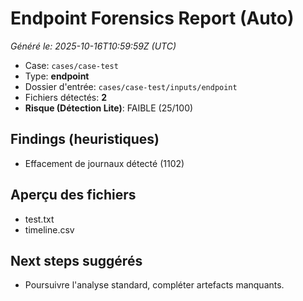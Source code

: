 # Endpoint Forensics Report (Auto)
_Généré le: 2025-10-16T10:59:59Z (UTC)_

- Case: `cases/case-test`
- Type: **endpoint**
- Dossier d'entrée: `cases/case-test/inputs/endpoint`
- Fichiers détectés: **2**
- **Risque (Détection Lite)**: FAIBLE (25/100)

## Findings (heuristiques)

- Effacement de journaux détecté (1102)

## Aperçu des fichiers
- test.txt
- timeline.csv

## Next steps suggérés
- Poursuivre l'analyse standard, compléter artefacts manquants.
